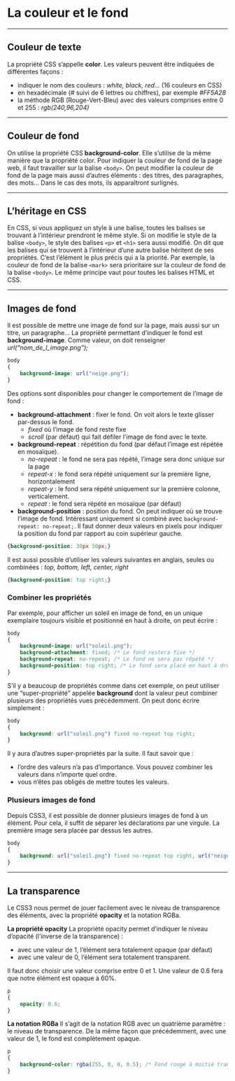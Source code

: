# La couleur et le fond

----

## Couleur de texte
La propriété CSS s’appelle **color**.
Les valeurs peuvent être indiquées de différentes façons :
- indiquer le nom des couleurs : *white, black, red…* (16 couleurs en CSS)
- en hexadécimale (# suivi de 6 lettres ou chiffres), par exemple *#FF5A28*
- la méthode RGB (Rouge-Vert-Bleu) avec des valeurs comprises entre 0 et 255 : *rgb(240,96,204)*

----

## Couleur de fond
On utilise la propriété CSS **background-color**. Elle s’utilise de la même manière que la propriété color.
Pour indiquer la couleur de fond de la page web, il faut travailler sur la balise `<body>`.
On peut modifier la couleur de fond de la page mais aussi d’autres éléments : des titres, des paragraphes, des mots… Dans le cas des mots, ils apparaîtront surlignés.

----

## L’héritage en CSS
En CSS, si vous appliquez un style à une balise, toutes les balises se trouvant à l’intérieur prendront le même style.
Si on modifie le style de la balise `<body>`, le style des balises `<p>` et `<h1>` sera aussi modifié.
On dit que les balises qui se trouvent à l’intérieur d’une autre balise héritent de ses propriétés.
C’est l’élément le plus précis qui a la priorité. Par exemple, la couleur de fond de la balise `<mark>` sera prioritaire sur la couleur de fond de la balise `<body>`.
Le même principe vaut pour toutes les balises HTML et CSS.

----

## Images de fond
Il est possible de mettre une image de fond sur la page, mais aussi sur un titre, un paragraphe…
La propriété permettant d’indiquer le fond est **background-image**. Comme valeur, on doit renseigner *url(“nom_de_l_image.png”);*
```css
body
{
    background-image: url("neige.png");
}
```

Des options sont disponibles pour changer le comportement de l’image de fond :
- **background-attachment** : fixer le fond. On voit alors le texte glisser par-dessus le fond.
  - *fixed* où l’image de fond reste fixe
  - *scroll* (par défaut) qui fait défiler l’image de fond avec le texte.
- **background-repeat** : répétition du fond (par défaut l’image est répétée en mosaïque).
  - *no-repeat* : le fond ne sera pas répété, l’image sera donc unique sur la page
  - *repeat-x* : le fond sera répété uniquement sur la première ligne, horizontalement
  - *repeat-y* : le fond sera répété uniquement sur la première colonne, verticalement.
  - *repeat* : le fond sera répété en mosaïque (par défaut)
- **background-position** : position du fond. On peut indiquer où se trouve l’image de fond. Intéressant uniquement si combiné avec `background-repeat: no-repeat;`.
Il faut donner deux valeurs en pixels pour indiquer la position du fond par rapport au coin supérieur gauche.
```css
{background-position: 30px 50px;}
```
Il est aussi possible d’utiliser les valeurs suivantes en anglais, seules ou combinées : *top, bottom, left, center, right*
```css
{background-position: top right;}
```

### Combiner les propriétés
Par exemple, pour afficher un soleil en image de fond, en un unique exemplaire toujours visible et positionné en haut à droite, on peut écrire :
```css
body
{
    background-image: url("soleil.png");
    background-attachment: fixed; /* Le fond restera fixe */
    background-repeat: no-repeat; /* Le fond ne sera pas répété */
    background-position: top right; /* Le fond sera placé en haut à droite */
}
```

S’il y a beaucoup de propriétés comme dans cet exemple, on peut utiliser une “super-propriété” appelée **background** dont la valeur peut combiner plusieurs des propriétés vues précédemment. On peut donc écrire simplement :
```css
body
{
    background: url("soleil.png") fixed no-repeat top right;
}
```

Il y aura d’autres super-propriétés par la suite. Il faut savoir que :
- l’ordre des valeurs n’a pas d’importance. Vous pouvez combiner les valeurs dans n’importe quel ordre.
- vous n’êtes pas obligés de mettre toutes les valeurs.

### Plusieurs images de fond
Depuis CSS3, il est possible de donner plusieurs images de fond à un élément. Pour cela, il suffit de séparer les déclarations par une virgule. La première image sera placée par dessus les autres.
```css
body
{
    background: url("soleil.png") fixed no-repeat top right, url("neige.png") fixed;
}
```

----

## La transparence
Le CSS3 nous permet de jouer facilement avec le niveau de transparence des éléments, avec la propriété **opacity** et la notation RGBa.

**La propriété opacity**
La propriété opacity permet d’indiquer le niveau d’opacité (l’inverse de la transparence) :
- avec une valeur de 1, l’élément sera totalement opaque (par défaut)
- avec une valeur de 0, l’élément sera totalement transparent.

Il faut donc choisir une valeur comprise entre 0 et 1. Une valeur de 0.6 fera que notre élément est opaque à 60%.
```css
p
{
    opacity: 0.6;
}
```

**La notation RGBa**
Il s’agit de la notation RGB avec un quatrième paramètre : le niveau de transparence. De la même façon que précédemment, avec une valeur de 1, le fond est complètement opaque.
```css
p
{
    background-color: rgba(255, 0, 0, 0.5); /* Fond rouge à moitié transparent */
}
```
